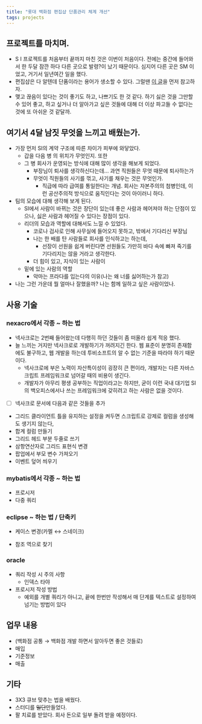 ```yaml
---
title: "롯대 백화점 편집샵 단품관리 체계 개선"
tags: projects
---
```




## 프로젝트를 마치며.

- S I 프로젝트를 처음부터 끝까지 마친 것은 이번이 처음이다. 전에는 중간에 들어와서 한 두달 잠깐 하다 다른 곳으로 발령?이 났기 때문이다. 심지어 다른 곳은 SM 이었고, 거기서 일년여간 일을 했다.
- 편집샵은 다 알텐데 단품이라는 용어가 생소할 수 있다. 그럴땐 [이 글](/wiki/domain/department-store.html)을 먼저 참고하자.
- 맺고 끊음이 있다는 것이 좋기도 하고, 나쁘기도 한 것 같다. 하기 싫은 것을 그만할 수 있어 좋고, 하고 싶거나 더 알아가고 싶은 것들에 대해 더 이상 파고들 수 없다는 것에 또 아쉬운 것 같달까.



## 여기서 4달 남짓 무엇을 느끼고 배웠는가.

- 가장 먼저 SI의 계약 구조에 따른 차이가 피부에 와닿았다.
  - 갑을 다음 병 의 위치가 무엇인지. 또한
  - 그 병 회사가 운영되는 방식에 대해 많이 생각을 해보게 되었다.
    - 부장님이 퇴사를 생각하신다는데... 과연 직원들은 무엇 때문에 퇴사하는가
    - 무엇이 직원들의 사기를 꺾고, 사기를 채우는 것은 무엇인가.
      - 직급에 따라 급여를 통일한다는 개념. 회사는 자본주의의 첨병인데, 이런 공산주의적 방식으로 움직인다는 것이 아이러니 하다.
- 팀의 모습에 대해 생각해 보게 된다.
  - SI에서 사람이 바뀌는 것은 장단이 있는데 좋은 사람과 헤어져야 하는 단점이 있으나, 싫은 사람과 헤어질 수 있다는 장점이 있다.
  - 리더의 모습과 역할에 대해서도 느낄 수 있었다.
    - 코로나 검사로 인해 사무실에 들어오지 못하고, 밖에서 기다리신 부장님
    - 나는 한 배를 탄 사람들로 회사를 인식하고는 하는데,
      - 선장이 선원을 쉽게 버린다면 선원들도 가만히 바다 속에 빠져 죽기를 기다리지는 않을 거라고 생각한다.
    - 더 힘이 있고, 지식이 있는 사람이
  - 밑에 있는 사람의 역할
    - 악마는 프라다를 입는다의 이유(나는 왜 너를 싫어하는가 참고)
- 나는 그런 가운데 뭘 얼마나 잘했을까? 나는 함께 일하고 싶은 사람이었나.



## 사용 기술

### nexacro에서 각종 ~ 하는 법

- 넥사크로는 2번째 들어왔는데 다행히 하던 것들이 좀 떠올라 쉽게 적응 했다.
- 늘 느끼는 거지만 넥사크로로 개발하기가 꺼려지긴 한다. 웹 표준이 분명히 존재함에도 불구하고, 웹 개발을 하는데 투비소프트의 알 수 없는 기준을 따라야 하기 때문이다.
  - 넥사크로에 부은 노력이 자산특이성이 굉장히 큰 편이라, 개발자는 다른 자바스크립트 프레임워크로 넘어갈 때의 비용이 생긴다. 
  - 개발자가 아무리 평생 공부하는 직업이라고는 하지만, 굳이 이런 국내 대기업 SI의 백오피스에서나 쓰는 프레임워크에 갖히려고 하는 사람은 없을 것이다.



- [ ]  넥사크로 문서에 다음과 같은 것들을 추가
  - 그리드 클라이언트 틀을 유지하는 설정을 켜두면 스크립트로 강제로 컬럼을 생성해도 생기지 않는다,
  - 합계 컬럼 만들기
  - 그리드 헤드 부분 두줄로 쓰기
  - 삼항연산자로 그리드 표현식 변경
  - 팝업에서 부모 변수 가져오기
  - 이벤트 덮어 씌우기

### mybatis에서 각종 ~ 하는 법

- 프로시저
- 다중 쿼리

### eclipse ~ 하는 법 /  단축키

- 케이스 변경(카멜 ↔ 스네이크)

- 참조 역으로 찾기

### oracle

- 쿼리 작성 시 주의 사항
  - 인덱스 타야
- 프로시저 작성 방법
  - 예외를 개별 쿼리가 아니고, 끝에 한번만 작성해서 매 단계를 텍스트로 설정하여 넘기는 방법이 있다



## 업무 내용

- (백화점 공통 → 백화점 개발 하면서 알아두면 좋은 것들로)
- 매입
- 기준정보
- 매출



## 기타

-  3X3 큐브 맞추는 법을 배웠다.
- 스터디를 ~~일단~~만들었다.
- 팔 치료를 받았다. 회사 돈으로 일부 돌려 받을 예정이다.